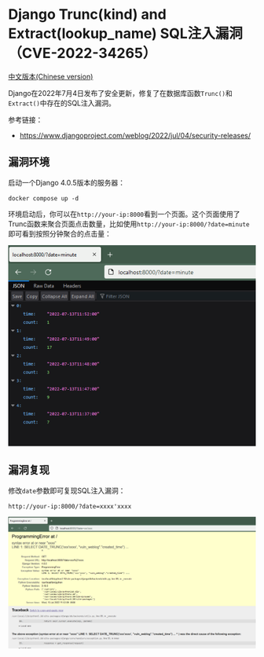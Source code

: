 # Django Trunc(kind) and Extract(lookup_name) SQL注入漏洞（CVE-2022-34265）

[中文版本(Chinese version)](README.zh-cn.md)

Django在2022年7月4日发布了安全更新，修复了在数据库函数`Trunc()`和`Extract()`中存在的SQL注入漏洞。

参考链接：

- https://www.djangoproject.com/weblog/2022/jul/04/security-releases/

## 漏洞环境

启动一个Django 4.0.5版本的服务器：

```
docker compose up -d
```

环境启动后，你可以在`http://your-ip:8000`看到一个页面。这个页面使用了Trunc函数来聚合页面点击数量，比如使用`http://your-ip:8000/?date=minute`即可看到按照分钟聚合的点击量：

![](1.png)

## 漏洞复现

修改`date`参数即可复现SQL注入漏洞：

```
http://your-ip:8000/?date=xxxx'xxxx
```

![](2.png)
